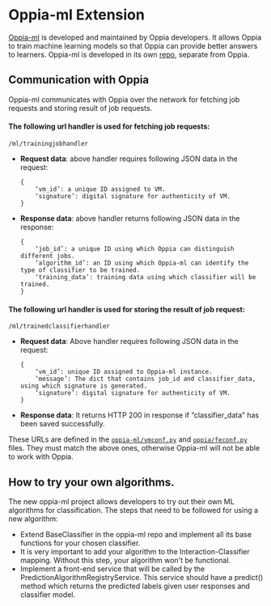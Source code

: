 # Oppia-ml Extension
 
[Oppia-ml](https://github.com/oppia/oppia-ml/) is developed and maintained by Oppia developers. It allows Oppia to train machine learning models so that Oppia can provide better answers to learners. Oppia-ml is developed in its own [repo](https://github.com/oppia/oppia-ml/), separate from Oppia.
 
## Communication with Oppia
Oppia-ml communicates with Oppia over the network for fetching job requests and storing result of job requests.
 
#### The following url handler is used for fetching job requests:
```
/ml/trainingjobhandler
```
* **Request data**: above handler requires following JSON data in the request:
    ```
    {
        ‘vm_id’: a unique ID assigned to VM.
        ‘signature’: digital signature for authenticity of VM.
    }
    ```
* **Response data**: above handler returns following JSON data in the response:
    ```
    {
        ‘job_id’: a unique ID using which Oppia can distinguish different jobs.
        ‘algorithm_id’: an ID using which Oppia-ml can identify the type of classifier to be trained.
        ‘training_data’: training data using which classifier will be trained.
    }
    ```
 
#### The following url handler is used for storing the result of job request:
```
/ml/trainedclassifierhandler
```
* **Request data**: Above handler requires following JSON data in the request:
    ```
    {
        ‘vm_id’: unique ID assigned to Oppia-ml instance.
        ‘message’: The dict that contains job_id and classifier_data, using which signature is generated.
        ‘signature’: digital signature for authenticity of VM.
    }
    ```
     
* **Response data**: It returns HTTP 200 in response if “classifier_data” has been saved successfully.


These URLs are defined in the [`oppia-ml/vmconf.py`](https://github.com/oppia/oppia-ml/blob/develop/vmconf.py) and [`oppia/feconf.py`](https://github.com/oppia/oppia/blob/develop/feconf.py) files. They must match the above ones, otherwise Oppia-ml will not be able to work with Oppia.


## How to try your own algorithms.
The new oppia-ml project allows developers to try out their own ML algorithms for classification. The steps that need to be followed for using a new algorithm:

- Extend BaseClassifier in the oppia-ml repo and implement all its base functions for your chosen classifier.
- It is very important to add your algorithm to the Interaction-Classifier mapping. Without this step, your algorithm won't be functional.
- Implement a front-end service that will be called by the PredictionAlgorithmRegistryService. This service should have a predict() method which returns the predicted labels given user responses and classifier model.